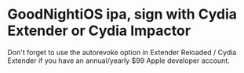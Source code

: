 # GoodNightiOS ipa, sign with Cydia Extender or Cydia Impactor

Don't forget to use the autorevoke option in Extender Reloaded / Cydia Extender if you have an annual/yearly $99 Apple developer account.
